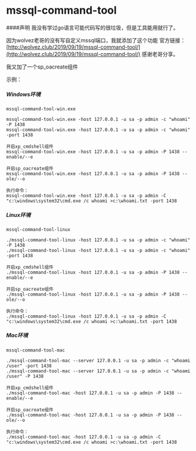 # mssql-command-tool

####声明
我没有学过go语言可能代码写的很垃圾，但是工具能用就行了。

因为wolvez老哥的没有写自定义mssql端口，我就添加了这个功能 
官方链接：[http://wolvez.club/2019/09/19/mssql-command-tool/](http://wolvez.club/2019/09/19/mssql-command-tool/)
感谢老哥分享。

我又加了一个sp_oacreate组件

示例：
##### Windows环境

```
mssql-command-tool-win.exe

mssql-command-tool-win.exe -host 127.0.0.1 -u sa -p admin -c "whoami" -P 1438
mssql-command-tool-win.exe -host 127.0.0.1 -u sa -p admin -c "whoami" -port 1438

开启xp_cmdshell组件
mssql-command-tool-win.exe -host 127.0.0.1 -u sa -p admin -P 1438 --enable/--e

开启sp_oacreate组件
mssql-command-tool-win.exe -host 127.0.0.1 -u sa -p admin -P 1438 --ole/--o

执行命令：
mssql-command-tool-win.exe -host 127.0.0.1 -u sa -p admin -C "c:\windows\system32\cmd.exe /c whoami >c:\whoami.txt -port 1438
```

##### Linux环境

```
mssql-command-tool-linux

./mssql-command-tool-linux -host 127.0.0.1 -u sa -p admin -c "whoami" -P 1438
./mssql-command-tool-linux -host 127.0.0.1 -u sa -p admin -c "whoami" -port 1438

开启xp_cmdshell组件
./mssql-command-tool-linux -host 127.0.0.1 -u sa -p admin -P 1438 --enable/--e

开启sp_oacreate组件
./mssql-command-tool-linux -host 127.0.0.1 -u sa -p admin -P 1438 --ole/--o

执行命令：
./mssql-command-tool-linux -host 127.0.0.1 -u sa -p admin -C "c:\windows\system32\cmd.exe /c whoami >c:\whoami.txt -port 1438
```

##### Mac环境

```
mssql-command-tool-mac

./mssql-command-tool-mac --server 127.0.0.1 -u sa -p admin -c "whoami /user" -port 1438
./mssql-command-tool-mac --server 127.0.0.1 -u sa -p admin -c "whoami /user" -P 1438

开启xp_cmdshell组件
./mssql-command-tool-mac -host 127.0.0.1 -u sa -p admin -P 1438 --enable/--e

开启sp_oacreate组件
./mssql-command-tool-mac -host 127.0.0.1 -u sa -p admin -P 1438 --ole/--o

执行命令：
./mssql-command-tool-mac -host 127.0.0.1 -u sa -p admin -C "c:\windows\system32\cmd.exe /c whoami >c:\whoami.txt -port 1438
```
